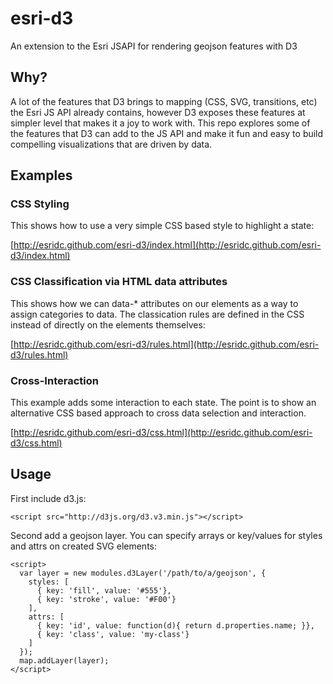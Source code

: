 esri-d3
=======

An extension to the Esri JSAPI for rendering geojson features with D3

## Why?

A lot of the features that D3 brings to mapping (CSS, SVG, transitions, etc) the Esri JS API already contains, however D3 exposes these features at simpler level that makes it a joy to work with. This repo explores some of the features that D3 can add to the JS API and make it fun and easy to build compelling visualizations that are driven by data.


## Examples

### CSS Styling
This shows how to use a very simple CSS based style to highlight a state:

[http://esridc.github.com/esri-d3/index.html](http://esridc.github.com/esri-d3/index.html)

### CSS Classification via HTML data attributes
This shows how we can data-* attributes on our elements as a way to assign categories to data. The classication rules are defined in the CSS instead of directly on the elements themselves:

[http://esridc.github.com/esri-d3/rules.html](http://esridc.github.com/esri-d3/rules.html)

### Cross-Interaction
This example adds some interaction to each state. The point is to show an alternative CSS based approach to cross data selection and interaction.

[http://esridc.github.com/esri-d3/css.html](http://esridc.github.com/esri-d3/css.html)

## Usage

First include d3.js:

    <script src="http://d3js.org/d3.v3.min.js"></script>

Second add a geojson layer. You can specify arrays or key/values for styles and attrs on created SVG elements:

    <script>
      var layer = new modules.d3Layer('/path/to/a/geojson', {
        styles: [
          { key: 'fill', value: '#555'},
          { key: 'stroke', value: '#F00'}
        ],
        attrs: [
          { key: 'id', value: function(d){ return d.properties.name; }},
          { key: 'class', value: 'my-class'}
        ]
      });
      map.addLayer(layer);
    </script>

